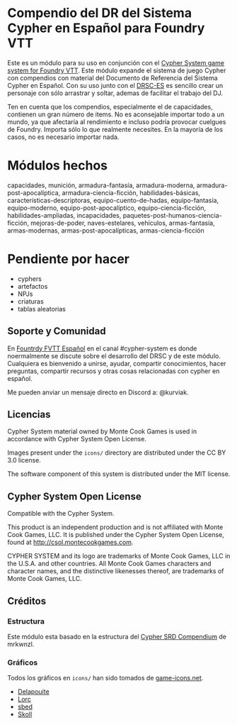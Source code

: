 # Compendio del DR del Sistema Cypher en Español para Foundry VTT

Este es un módulo para su uso en conjunción con el [Cypher System game system for Foundry VTT](https://foundryvtt.com/packages/cyphersystem/). Este módulo expande el sistema de juego Cypher con compendios con material del Documento de Referencia del Sistema Cypher en Español. Con su uso junto con el [DRSC-ES](https://jabelardo.github.io/drsc-es/DRSC-ES.html) es sencillo crear un personaje con sólo arrastrar y soltar, ademas de facilitar el trabajo del DJ.

Ten en cuenta que los compendios, especialmente el de capacidades, contienen un gran número de items. No es aconsejable importar todo a un mundo, ya que afectaría al rendimiento e incluso podría provocar cuelgues de Foundry. Importa sólo lo que realmente necesites. En la mayoría de los casos, no es necesario importar nada.

# Módulos hechos
capacidades, munición, armadura-fantasía, armadura-moderna, armadura-post-apocalíptica, armadura-ciencia-ficción, habilidades-básicas, características-descriptoras, equipo-cuento-de-hadas, equipo-fantasía, equipo-moderno, equipo-post-apocalíptico, equipo-ciencia-ficción, habilidades-ampliadas, incapacidades, paquetes-post-humanos-ciencia-ficción, mejoras-de-poder, naves-estelares, vehículos, armas-fantasía, armas-modernas, armas-post-apocalípticas, armas-ciencia-ficción

# Pendiente por hacer
- cyphers
- artefactos
- NPJs
- criaturas
- tablas aleatorias

## Soporte y Comunidad

En [Fountrdy FVTT Español](https://discord.gg/CXn8nzDb) en el canal #cypher-system es donde noermalmente se discute sobre el desarrollo del  DRSC y de este módulo. Cualquiera es bienvenido a unirse, ayudar, compartir conocimientos, hacer preguntas, compartir recursos y otras cosas relacionadas con cypher en español.  

Me pueden anviar un mensaje directo en Discord a: @kurviak.

## Licencias

Cypher System material owned by Monte Cook Games is used in accordance with Cypher System Open License.

Images present under the `icons/` directory are distributed under the CC BY 3.0 license.

The software component of this system is distributed under the MIT license.

## Cypher System Open License

Compatible with the Cypher System.

This product is an independent production and is not affiliated with Monte Cook Games, LLC. It is published under the Cypher System Open License, found at http://csol.montecookgames.com.

CYPHER SYSTEM and its logo are trademarks of Monte Cook Games, LLC in the U.S.A. and other countries. All Monte Cook Games characters and character names, and the distinctive likenesses thereof, are trademarks of Monte Cook Games, LLC. 

## Créditos

### Estructura 
Este módulo esta basado en la estructura del [Cypher SRD Compendium](https://github.com/mrkwnzl/cyphersystem-compendium) de mrkwnzl.

### Gráficos

Todos los gráficos en `icons/` han sido tomados de [game-icons.net](https://game-icons.net).

- [Delapouite](https://delapouite.com/)
- [Lorc](https://lorcblog.blogspot.com/)
- [sbed](http://opengameart.org/content/95-game-icons)
- [Skoll](https://game-icons.net/)
